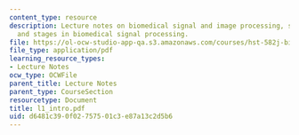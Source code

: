 ```yaml
---
content_type: resource
description: Lecture notes on biomedical signal and image processing, signals, information,
  and stages in biomedical signal processing.
file: https://ol-ocw-studio-app-qa.s3.amazonaws.com/courses/hst-582j-biomedical-signal-and-image-processing-spring-2007/d6481c390f02757501c3e87a13c2d5b6_l1_intro.pdf
file_type: application/pdf
learning_resource_types:
- Lecture Notes
ocw_type: OCWFile
parent_title: Lecture Notes
parent_type: CourseSection
resourcetype: Document
title: l1_intro.pdf
uid: d6481c39-0f02-7575-01c3-e87a13c2d5b6
---
```

